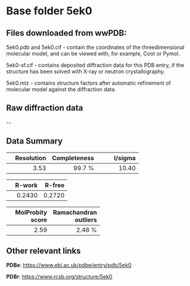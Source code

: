 # Base folder 5ek0

## Files downloaded from wwPDB:

5ek0.pdb and 5ek0.cif - contain the coordinates of the threedimensional molecular model, and can be viewed with, for example, Coot or Pymol.

5ek0-sf.cif - contains deposited diffraction data for this PDB entry, if the structure has been solved with X-ray or neutron crystallography.

5ek0.mtz - contains structure factors after automatic refinement of molecular model against the diffraction data.

## Raw diffraction data

--<br> 

## Data Summary
|   | Resolution | Completeness| I/sigma |
|---|-------------:|----------------:|--------------:|
|   |3.53|99.7  %|<img width=50/>10.40|

|   | **R-work**| **R-free**   
|---|-------------:|----------------:|           
||0.2430|0.2720|

|   |**MolProbity<br>score**| **Ramachandran<br>outliers** 
|---|-------------:|----------------:|
||2.59|2.48 %|

## Other relevant links 
**PDBe**:  https://www.ebi.ac.uk/pdbe/entry/pdb/5ek0
 
**PDBr**: https://www.rcsb.org/structure/5ek0 

